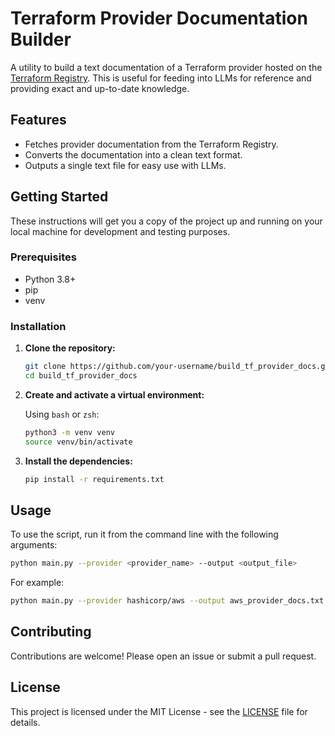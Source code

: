 # Terraform Provider Documentation Builder

A utility to build a text documentation of a Terraform provider hosted on the [Terraform Registry](https://registry.terraform.io/). This is useful for feeding into LLMs for reference and providing exact and up-to-date knowledge.

## Features

*   Fetches provider documentation from the Terraform Registry.
*   Converts the documentation into a clean text format.
*   Outputs a single text file for easy use with LLMs.

## Getting Started

These instructions will get you a copy of the project up and running on your local machine for development and testing purposes.

### Prerequisites

*   Python 3.8+
*   pip
*   venv

### Installation

1.  **Clone the repository:**

    ```sh
    git clone https://github.com/your-username/build_tf_provider_docs.git
    cd build_tf_provider_docs
    ```

2.  **Create and activate a virtual environment:**

    Using `bash` or `zsh`:
    ```sh
    python3 -m venv venv
    source venv/bin/activate
    ```

3.  **Install the dependencies:**

    ```sh
    pip install -r requirements.txt
    ```

## Usage

To use the script, run it from the command line with the following arguments:

```sh
python main.py --provider <provider_name> --output <output_file>
```

For example:
```sh
python main.py --provider hashicorp/aws --output aws_provider_docs.txt
```

## Contributing

Contributions are welcome! Please open an issue or submit a pull request.

## License

This project is licensed under the MIT License - see the [LICENSE](LICENSE) file for details.
